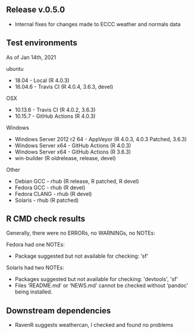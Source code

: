 ## Release v.0.5.0

* Internal fixes for changes made to ECCC weather and normals data

## Test environments
As of Jan 14th, 2021

ubuntu
* 18.04 - Local (R 4.0.3)
* 16.04.6 - Travis CI (R 4.0.4, 3.6.3, devel)

OSX
* 10.13.6 - Travis CI (R 4.0.2, 3.6.3)
* 10.15.7 - GitHub Actions (R 4.0.3)

Windows 
* Windows Server 2012 r2 64 - AppVeyor (R 4.0.3, 4.0.3 Patched, 3.6.3)
* Windows Server x64 - GitHub Actions (R 4.0.3)
* Windows Server x64 - GitHub Actions (R 3.6.3)
* win-builder (R oldrelease, release, devel)

Other
* Debian GCC - rhub (R release, R patched, R devel)
* Fedora GCC - rhub (R devel)
* Fedora CLANG - rhub (R devel)
* Solaris - rhub (R patched)

## R CMD check results

Generally, there were no ERRORs, no WARNINGs, no NOTEs:

Fedora had one NOTEs:
* Package suggested but not available for checking: ‘sf’

Solaris had two NOTEs:
* Packages suggested but not available for checking: 'devtools', 'sf'
* Files ‘README.md’ or ‘NEWS.md’ cannot be checked without ‘pandoc’ being installed.

## Downstream dependencies

* RavenR suggests weathercan, I checked and found no problems
